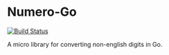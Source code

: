 # Numero-Go

[![Build Status](https://travis-ci.org/faridgh1991/Numero.svg?branch=master)](https://travis-ci.org/faridgh1991/Numero)

A micro library for converting non-english digits in Go.
